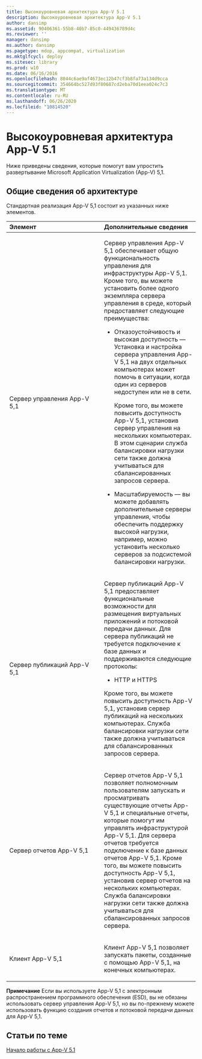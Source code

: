 ```yaml
---
title: Высокоуровневая архитектура App-V 5.1
description: Высокоуровневая архитектура App-V 5.1
author: dansimp
ms.assetid: 90406361-55b8-40b7-85c0-449436789d4c
ms.reviewer: ''
manager: dansimp
ms.author: dansimp
ms.pagetype: mdop, appcompat, virtualization
ms.mktglfcycl: deploy
ms.sitesec: library
ms.prod: w10
ms.date: 06/16/2016
ms.openlocfilehash: 8044c6ae9af4673ec12b47cf3b8fa73a134d9cca
ms.sourcegitcommit: 354664bc527d93f80687cd2eba70d1eea024c7c3
ms.translationtype: MT
ms.contentlocale: ru-RU
ms.lasthandoff: 06/26/2020
ms.locfileid: "10814520"
---
```

# Высокоуровневая архитектура App-V 5.1


Ниже приведены сведения, которые помогут вам упростить развертывание Microsoft Application Virtualization (App-V) 5,1.

## Общие сведения об архитектуре


Стандартная реализация App-V 5,1 состоит из указанных ниже элементов.

<table>
<colgroup>
<col width="50%" />
<col width="50%" />
</colgroup>
<thead>
<tr class="header">
<th align="left">Элемент</th>
<th align="left">Дополнительные сведения</th>
</tr>
</thead>
<tbody>
<tr class="odd">
<td align="left"><p>Сервер управления App-V 5,1</p></td>
<td align="left"><p>Сервер управления App-V 5,1 обеспечивает общую функциональность управления для инфраструктуры App-V 5,1. Кроме того, вы можете установить более одного экземпляра сервера управления в среде, который предоставляет следующие преимущества:</p>
<ul>
<li><p>Отказоустойчивость и высокая доступность — Установка и настройка сервера управления App-V 5,1 на двух отдельных компьютерах может помочь в ситуации, когда один из серверов недоступен или не в сети.</p>
<p>Кроме того, вы можете повысить доступность App-V 5,1, установив сервер управления на нескольких компьютерах. В этом сценарии служба балансировки нагрузки сети также должна учитываться для сбалансированных запросов сервера.</p></li>
<li><p>Масштабируемость — вы можете добавлять дополнительные серверы управления, чтобы обеспечить поддержку высокой нагрузки, например, можно установить несколько серверов за подсистемой балансировки нагрузки.</p></li>
</ul></td>
</tr>
<tr class="even">
<td align="left"><p>Сервер публикаций App-V 5,1</p></td>
<td align="left"><p>Сервер публикаций App-V 5,1 предоставляет функциональные возможности для размещения виртуальных приложений и потоковой передачи данных. Для сервера публикаций не требуется подключение к базе данных и поддерживаются следующие протоколы:</p>
<ul>
<li><p>HTTP и HTTPS</p></li>
</ul>
<p>Кроме того, вы можете повысить доступность App-V 5,1, установив сервер публикаций на нескольких компьютерах. Служба балансировки нагрузки сети также должна учитываться для сбалансированных запросов сервера.</p></td>
</tr>
<tr class="odd">
<td align="left"><p>Сервер отчетов App-V 5,1</p></td>
<td align="left"><p>Сервер отчетов App-V 5,1 позволяет полномочным пользователям запускать и просматривать существующие отчеты App-V 5,1 и специальные отчеты, которые помогут им управлять инфраструктурой App-V 5,1. Для сервера отчетов требуется подключение к базе данных отчетов App-V 5,1. Кроме того, вы можете повысить доступность App-V 5,1, установив сервер отчетов на нескольких компьютерах. Служба балансировки нагрузки сети также должна учитываться для сбалансированных запросов сервера.</p></td>
</tr>
<tr class="even">
<td align="left"><p>Клиент App-V 5,1</p></td>
<td align="left"><p>Клиент App-V 5,1 позволяет запускать пакеты, созданные с помощью App-V 5,1, на конечных компьютерах.</p></td>
</tr>
</tbody>
</table>

 

**Примечание**  Если вы используете App-V 5,1 с электронным распространением программного обеспечения (ESD), вы не обязаны использовать сервер управления App-V 5,1, но вы по-прежнему можете использовать функцию создания отчетов и потоковой передачи данных для App-V 5,1.

 






## Статьи по теме


[Начало работы с App-V 5.1](getting-started-with-app-v-51.md)

 

 





